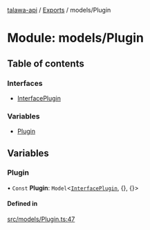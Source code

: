 [talawa-api](../README.md) / [Exports](../modules.md) / models/Plugin

# Module: models/Plugin

## Table of contents

### Interfaces

- [InterfacePlugin](../interfaces/models_Plugin.InterfacePlugin.md)

### Variables

- [Plugin](models_Plugin.md#plugin)

## Variables

### Plugin

• `Const` **Plugin**: `Model`\<[`InterfacePlugin`](../interfaces/models_Plugin.InterfacePlugin.md), {}, {}\>

#### Defined in

[src/models/Plugin.ts:47](https://github.com/PalisadoesFoundation/talawa-api/blob/ae7aa4f/src/models/Plugin.ts#L47)
